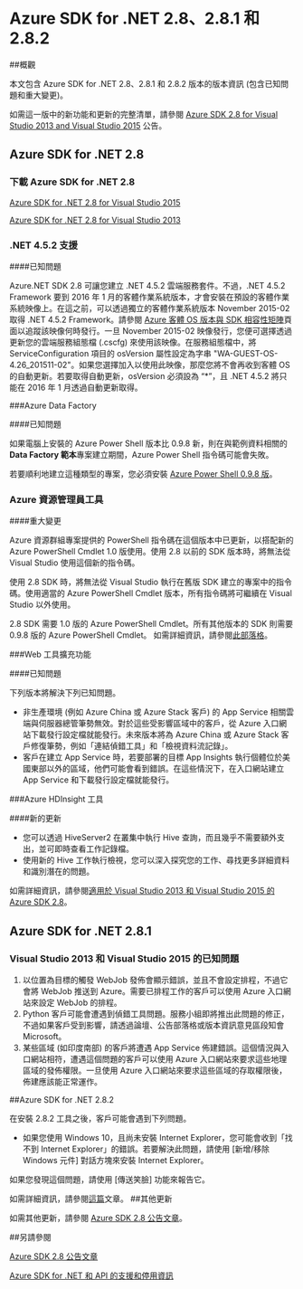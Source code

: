 
<properties 
   pageTitle="Azure SDK for .NET 2.8 版本資訊" 
   description="Azure SDK for .NET 2.8 版本資訊" 
   services="app-service\web" 
   documentationCenter=".net" 
   authors="Juliako" 
   manager="dwrede" 
   editor=""/>

<tags
   ms.service="app-service"
   ms.devlang="multiple"
   ms.topic="article"
   ms.tgt_pltfrm="na"
   ms.workload="integration" 
   ms.date="01/31/2016"
   ms.author="juliako"/>

# Azure SDK for .NET 2.8、2.8.1 和 2.8.2

##概觀
 
本文包含 Azure SDK for .NET 2.8、2.8.1 和 2.8.2 版本的版本資訊 (包含已知問題和重大變更)。

如需這一版中的新功能和更新的完整清單，請參閱 [Azure SDK 2.8 for Visual Studio 2013 and Visual Studio 2015](https://azure.microsoft.com/blog/announcing-the-azure-sdk-2-8-for-net/) 公告。

##  Azure SDK for .NET 2.8

### 下載 Azure SDK for .NET 2.8

[Azure SDK for .NET 2.8 for Visual Studio 2015](http://go.microsoft.com/fwlink/?LinkId=699285)

[Azure SDK for .NET 2.8 for Visual Studio 2013](http://go.microsoft.com/fwlink/?LinkId=699287)
 
### .NET 4.5.2 支援 

####已知問題

Azure.NET SDK 2.8 可讓您建立 .NET 4.5.2 雲端服務套件。不過，.NET 4.5.2 Framework 要到 2016 年 1 月的客體作業系統版本，才會安裝在預設的客體作業系統映像上。在這之前，可以透過獨立的客體作業系統版本 November 2015-02 取得 .NET 4.5.2 Framework。請參閱 [Azure 客體 OS 版本與 SDK 相容性矩陣](../cloud-services/cloud-services-guestos-update-matrix.md)頁面以追蹤該映像何時發行。一旦 November 2015-02 映像發行，您便可選擇透過更新您的雲端服務組態檔 (.cscfg) 來使用該映像。在服務組態檔中，將 ServiceConfiguration 項目的 osVersion 屬性設定為字串 "WA-GUEST-OS-4.26\_201511-02"。如果您選擇加入以使用此映像，那麼您將不會再收到客體 OS 的自動更新。若要取得自動更新，osVersion 必須設為 “*”，且 .NET 4.5.2 將只能在 2016 年 1 月透過自動更新取得。

###Azure Data Factory

####已知問題 

如果電腦上安裝的 Azure Power Shell 版本比 0.9.8 新，則在與範例資料相關的 **Data Factory 範本**專案建立期間，Azure Power Shell 指令碼可能會失敗。

若要順利地建立這種類型的專案，您必須安裝 [Azure Power Shell 0.9.8 版](https://github.com/Azure/azure-powershell/releases/download/v0.9.8-September2015/azure-powershell.0.9.8.msi)。


### Azure 資源管理員工具 

####重大變更

Azure 資源群組專案提供的 PowerShell 指令碼在這個版本中已更新，以搭配新的 Azure PowerShell Cmdlet 1.0 版使用。使用 2.8 以前的 SDK 版本時，將無法從 Visual Studio 使用這個新的指令碼。

使用 2.8 SDK 時，將無法從 Visual Studio 執行在舊版 SDK 建立的專案中的指令碼。使用適當的 Azure PowerShell Cmdlet 版本，所有指令碼將可繼續在 Visual Studio 以外使用。

2\.8 SDK 需要 1.0 版的 Azure PowerShell Cmdlet。所有其他版本的 SDK 則需要 0.9.8 版的 Azure PowerShell Cmdlet。 如需詳細資訊，請參閱[此部落格](http://go.microsoft.com/fwlink/?LinkID=623011)。

###Web 工具擴充功能

####已知問題

下列版本將解決下列已知問題。

- 非生產環境 (例如 Azure China 或 Azure Stack 客戶) 的 App Service 相關雲端與伺服器總管筆勢無效。對於這些受影響區域中的客戶，從 Azure 入口網站下載發行設定檔就能發行。未來版本將為 Azure China 或 Azure Stack 客戶修復筆勢，例如「連結偵錯工具」和「檢視資料流記錄」。 
- 客戶在建立 App Service 時，若要部署的目標 App Insights 執行個體位於美國東部以外的區域，他們可能會看到錯誤。在這些情況下，在入口網站建立 App Service 和下載發行設定檔就能發行。 

###Azure HDInsight 工具

####新的更新

- 您可以透過 HiveServer2 在叢集中執行 Hive 查詢，而且幾乎不需要額外支出，並可即時查看工作記錄檔。
- 使用新的 Hive 工作執行檢視，您可以深入探究您的工作、尋找更多詳細資料和識別潛在的問題。

如需詳細資訊，請參閱[適用於 Visual Studio 2013 和 Visual Studio 2015 的 Azure SDK 2.8](https://azure.microsoft.com/blog/announcing-the-azure-sdk-2-8-for-net/)。

## Azure SDK for .NET 2.8.1

### Visual Studio 2013 和 Visual Studio 2015 的已知問題
 
1. 以位置為目標的觸發 WebJob 發佈會顯示錯誤，並且不會設定排程，不過它會將 WebJob 推送到 Azure。需要已排程工作的客戶可以使用 Azure 入口網站來設定 WebJob 的排程。 
2. Python 客戶可能會遭遇到偵錯工具問題。服務小組即將推出此問題的修正，不過如果客戶受到影響，請透過論壇、公告部落格或版本資訊意見區段知會 Microsoft。 
3. 某些區域 (如印度南部) 的客戶將遭遇 App Service 佈建錯誤。這個情況與入口網站相符，遭遇這個問題的客戶可以使用 Azure 入口網站來要求這些地理區域的發佈權限。一旦使用 Azure 入口網站來要求這些區域的存取權限後，佈建應該能正常運作。 

##Azure SDK for .NET 2.8.2

在安裝 2.8.2 工具之後，客戶可能會遇到下列問題。

- 如果您使用 Windows 10，且尚未安裝 Internet Explorer，您可能會收到「找不到 Internet Explorer」的錯誤。若要解決此問題，請使用 [新增/移除 Windows 元件] 對話方塊來安裝 Internet Explorer。

如果您發現這個問題，請使用 [傳送笑臉] 功能來報告它。

如需詳細資訊，請參閱[這篇](https://azure.microsoft.com/blog/announcing-azure-sdk-2-8-2-for-net/)文章。
##其他更新

如需其他更新，請參閱 [Azure SDK 2.8 公告文章](https://azure.microsoft.com/blog/announcing-the-azure-sdk-2-8-for-net/)。

##另請參閱

[Azure SDK 2.8 公告文章](https://azure.microsoft.com/blog/announcing-the-azure-sdk-2-8-for-net/)

[Azure SDK for .NET 和 API 的支援和停用資訊](https://msdn.microsoft.com/library/azure/dn479282.aspx)

<!---HONumber=AcomDC_0413_2016-->